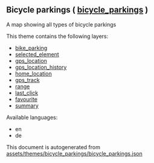 [//]: # (WARNING: this file is automatically generated. Please find the sources at the bottom and edit those sources)

 Bicycle parkings ( [bicycle_parkings](https://mapcomplete.org/bicycle_parkings) ) 
-----------------------------------------------------------------------------------



A map showing all types of bicycle parkings

This theme contains the following layers:



  - [bike_parking](../Layers/bike_parking.md)
  - [selected_element](../Layers/selected_element.md)
  - [gps_location](../Layers/gps_location.md)
  - [gps_location_history](../Layers/gps_location_history.md)
  - [home_location](../Layers/home_location.md)
  - [gps_track](../Layers/gps_track.md)
  - [range](../Layers/range.md)
  - [last_click](../Layers/last_click.md)
  - [favourite](../Layers/favourite.md)
  - [summary](../Layers/summary.md)


Available languages:



  - en
  - de
 

This document is autogenerated from [assets/themes/bicycle_parkings/bicycle_parkings.json](https://github.com/pietervdvn/MapComplete/blob/develop/assets/themes/bicycle_parkings/bicycle_parkings.json)
